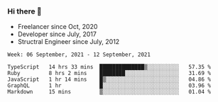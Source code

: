 ### Hi there 👋

- Freelancer since Oct, 2020
- Developer since July, 2017
- Structral Engineer since July, 2012

<!--START_SECTION:waka-->
```text
Week: 06 September, 2021 - 12 September, 2021

TypeScript   14 hrs 33 mins  ██████████████▒░░░░░░░░░░   57.35 % 
Ruby         8 hrs 2 mins    ████████░░░░░░░░░░░░░░░░░   31.69 % 
JavaScript   1 hr 14 mins    █▒░░░░░░░░░░░░░░░░░░░░░░░   04.86 % 
GraphQL      1 hr            █░░░░░░░░░░░░░░░░░░░░░░░░   03.96 % 
Markdown     15 mins         ▒░░░░░░░░░░░░░░░░░░░░░░░░   01.04 % 
```
<!--END_SECTION:waka-->
